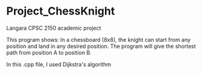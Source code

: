 # Project_ChessKnight
Langara CPSC 2150 academic project

This program shows: In a chessboard (8x8), the knight can start from any
position and land in any desired position.
The program will give the shortest path from position A to position B.

In this .cpp file, I used Dijkstra's algorithm
